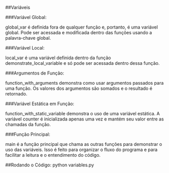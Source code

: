 ##Variáveis

###Variável Global:

global_var é definida fora de qualquer função e, portanto, é uma variável global. Pode ser acessada e modificada dentro das funções usando a palavra-chave global.

###Variável Local:

local_var é uma variável definida dentro da função demonstrate_local_variable e só pode ser acessada dentro dessa função.

###Argumentos de Função:

function_with_arguments demonstra como usar argumentos passados para uma função. Os valores dos argumentos são somados e o resultado é retornado.

###Variável Estática em Função:

function_with_static_variable demonstra o uso de uma variável estática. A variável counter é inicializada apenas uma vez e mantém seu valor entre as chamadas da função.

###Função Principal:

main é a função principal que chama as outras funções para demonstrar o uso das variáveis. Isso é feito para organizar o fluxo do programa e para facilitar a leitura e o entendimento do código.

##Rodando o Código:
python variables.py